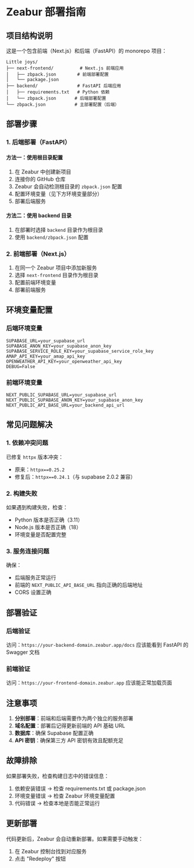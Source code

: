 # Zeabur 部署指南

## 项目结构说明

这是一个包含前端（Next.js）和后端（FastAPI）的 monorepo 项目：

```
Little joys/
├── next-frontend/          # Next.js 前端应用
│   ├── zbpack.json        # 前端部署配置
│   └── package.json
├── backend/               # FastAPI 后端应用
│   ├── requirements.txt   # Python 依赖
│   └── zbpack.json       # 后端部署配置
└── zbpack.json           # 主部署配置（后端）
```

## 部署步骤

### 1. 后端部署（FastAPI）

#### 方法一：使用根目录配置
1. 在 Zeabur 中创建新项目
2. 连接你的 GitHub 仓库
3. Zeabur 会自动检测根目录的 `zbpack.json` 配置
4. 配置环境变量（见下方环境变量部分）
5. 部署后端服务

#### 方法二：使用 backend 目录
1. 在部署时选择 `backend` 目录作为根目录
2. 使用 `backend/zbpack.json` 配置

### 2. 前端部署（Next.js）

1. 在同一个 Zeabur 项目中添加新服务
2. 选择 `next-frontend` 目录作为根目录
3. 配置前端环境变量
4. 部署前端服务

## 环境变量配置

### 后端环境变量
```
SUPABASE_URL=your_supabase_url
SUPABASE_ANON_KEY=your_supabase_anon_key
SUPABASE_SERVICE_ROLE_KEY=your_supabase_service_role_key
AMAP_API_KEY=your_amap_api_key
OPENWEATHER_API_KEY=your_openweather_api_key
DEBUG=False
```

### 前端环境变量
```
NEXT_PUBLIC_SUPABASE_URL=your_supabase_url
NEXT_PUBLIC_SUPABASE_ANON_KEY=your_supabase_anon_key
NEXT_PUBLIC_API_BASE_URL=your_backend_api_url
```

## 常见问题解决

### 1. 依赖冲突问题
已修复 `httpx` 版本冲突：
- 原来：`httpx==0.25.2`
- 修复后：`httpx==0.24.1`（与 supabase 2.0.2 兼容）

### 2. 构建失败
如果遇到构建失败，检查：
- Python 版本是否正确（3.11）
- Node.js 版本是否正确（18）
- 环境变量是否配置完整

### 3. 服务连接问题
确保：
- 后端服务正常运行
- 前端的 `NEXT_PUBLIC_API_BASE_URL` 指向正确的后端地址
- CORS 设置正确

## 部署验证

### 后端验证
访问：`https://your-backend-domain.zeabur.app/docs`
应该能看到 FastAPI 的 Swagger 文档

### 前端验证
访问：`https://your-frontend-domain.zeabur.app`
应该能正常加载页面

## 注意事项

1. **分别部署**：前端和后端需要作为两个独立的服务部署
2. **域名配置**：部署后记得更新前端的 API 基础 URL
3. **数据库**：确保 Supabase 配置正确
4. **API 密钥**：确保第三方 API 密钥有效且配额充足

## 故障排除

如果部署失败，检查构建日志中的错误信息：
1. 依赖安装错误 → 检查 requirements.txt 或 package.json
2. 环境变量错误 → 检查 Zeabur 环境变量配置
3. 代码错误 → 检查本地是否能正常运行

## 更新部署

代码更新后，Zeabur 会自动重新部署。如果需要手动触发：
1. 在 Zeabur 控制台找到对应服务
2. 点击 "Redeploy" 按钮 